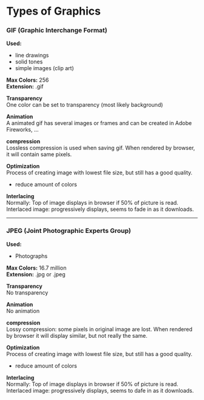# Types of Graphics


### GIF (Graphic Interchange Format)

**Used:**

- line drawings
- solid tones
- simple images (clip art)

**Max Colors:** 256 <br>
**Extension:** .gif 

**Transparency** <br>
One color can be set to transparency (most likely background)

**Animation** <br>
A animated gif has several images or frames and can be created in Adobe Fireworks, ...

**compression** <br>
Lossless compression is used when saving gif. When rendered by browser, it will contain same pixels.

**Optimization** <br>
Process of creating image with lowest file size, but still has a good quality. 
- reduce amount of colors

**Interlacing** <br>
Normally: Top of image displays in browser if 50% of picture is read. <br>
Interlaced image: progressively displays, seems to fade in as it downloads. 

---


### JPEG (Joint Photographic Experts Group)


**Used:**

- Photographs

**Max Colors:** 16.7 million <br>
**Extension:** .jpg or .jpeg 

**Transparency** <br>
No transparency

**Animation** <br>
No animation

**compression** <br>
Lossy compression: some pixels in original image are lost. When rendered by browser it will display similar, but not really the same.

**Optimization** <br>
Process of creating image with lowest file size, but still has a good quality. 
- reduce amount of colors

**Interlacing** <br>
Normally: Top of image displays in browser if 50% of picture is read. <br>
Interlaced image: progressively displays, seems to dafe in as it downloads. 


